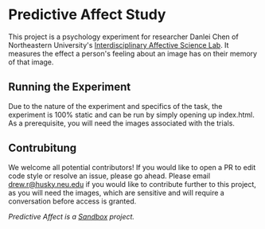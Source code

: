# Predictive Affect Study

This project is a psychology experiment for researcher Danlei Chen of Northeastern University's [Interdisciplinary Affective Science Lab](https://www.affective-science.org/). 
It measures the effect a person's feeling about an image has on their memory of that image.

## Running the Experiment

Due to the nature of the experiment and specifics of the task, the experiment is 100% static and can be run by simply opening up index.html. 
As a prerequisite, you will need the images associated with the trials.

## Contrubitung
We welcome all potential contributors!
If you would like to open a PR to edit code style or resolve an issue, please go ahead.
Please email drew.r@husky.neu.edu if you would like to contribute further to this project, as you will need the images, which are sensitive and will require a conversation before access is granted.


_Predictive Affect is a [Sandbox](https://sandboxneu.com) project._